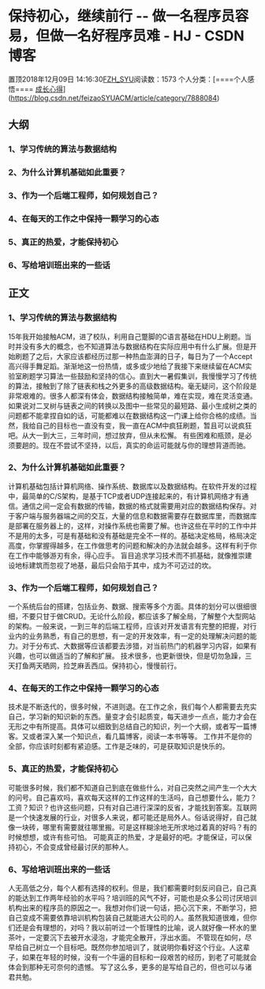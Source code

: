 # 保持初心，继续前行 -- 做一名程序员容易，但做一名好程序员难 - HJ - CSDN博客
置顶2018年12月09日 14:16:30[FZH_SYU](https://me.csdn.net/feizaoSYUACM)阅读数：1573
个人分类：[====个人感悟====																[成长心得](https://blog.csdn.net/feizaoSYUACM/article/category/6308033)](https://blog.csdn.net/feizaoSYUACM/article/category/7888084)
## 大纲
### 1、学习传统的算法与数据结构
### 2、为什么计算机基础如此重要？
### 3、作为一个后端工程师，如何规划自己？
### 4、在每天的工作之中保持一颗学习的心态
### 5、真正的热爱，才能保持初心
### 6、写给培训班出来的一些话
## 正文
### 1、学习传统的算法与数据结构
15年我开始接触ACM，进了校队，利用自己蹩脚的C语言基础在HDU上刷题。当时并没有多大的概念，也不知道算法与数据结构在实际应用中有什么扩展。但是开始刷题了之后，大家应该都经历过那一种热血澎湃的日子，每日为了一个Accept高兴得手舞足蹈。渐渐地这一份热情，或多或少地给了我接下来继续留在ACM实验室刷题学习算法一些鼓励和坚持的信心。直到大一暑假集训，我慢慢学习了传统的算法，接触到了除了链表和栈之外更多的高级数据结构。毫无疑问，这个阶段是非常艰难的。很多人都深有体会，数据结构接触简单，难在实现，难在灵活变通。如果说对二叉树与链表之间的转换以及图中一些常见的最短路、最小生成树之类的问题都不能拿捏自如的话，可能都难以在数据结构这一门课上给你合格的成绩。当然，我给自己的目标也一直没有变，我一直在ACM中疯狂刷题，暂且可以说疯狂吧。从大一到大三，三年时间，想过放弃，但从未松懈。
有些困难和瓶颈，是必须要趟的。现在不尝试不坚持，以后，真实的命运可能就与你的理想背道而驰。
### 2、为什么计算机基础如此重要？
计算机基础包括计算机网络、操作系统、数据库以及数据结构。在软件开发的过程中，最简单的C/S架构，是基于TCP或者UDP连接起来的，有计算机网络才有通信。通信之间一定会有数据的传输，数据的格式就需要用对应的数据结构保存。对于客户端与服务器端之间的交互，大量的信息和数据需要存在数据库里，而数据库是部署在服务器上的，这样，对操作系统也需要了解。也许这些在平时的工作中并不是用的太多，可是有基础和没有基础是完全不一样的。基础决定格局，格局决定高度，你掌握得越多，在工作做思考的问题和解决的办法就会越多。这样有利于你在工作中能够游刃有余，得心应手。
盲目追求学习技术而不抓基础，就像推崇建设地标建筑而忽视了地基，最后只会陷于其中，成为不可迈过的坎。
### 3、作为一个后端工程师，如何规划自己？
一个系统后台的搭建，包括业务、数据、搜索等多个方面。具体的划分可以很细很细，不要只甘于做CRUD。无论什么阶段，都应该多了解全局，了解整个大型网站的架构。一般来说，一到三年的后端工程师，应该对开发语言有完整的把握，对行业内的业务熟悉，有自己的思想，有一定的开发效率，有一定的处理解决问题的能力。对于分布式、大数据等应该都要去涉猎，对当前热门的机器学习内容，如果有兴趣，也可以做适当的了解和扩展。
技术很多，也更新很快，但是切勿急躁，三天打鱼两天晒网，捡芝麻丢西瓜。保持初心，慢慢前行。
### 4、在每天的工作之中保持一颗学习的心态
技术是不断迭代的，很多时候，不进则退。在工作之余，我们每个人都需要去充实自己，学习新的知识新的东西。量变才会引起质变，每天进步一点点，能力才会在无形之中有所提高。具体可以细致到总结自己的知识，列一个大纲，或者写一篇博客。又或者深入某一个知识点，看几篇博客，阅读一本书等等。
工作并不是你的全部，你应该时刻都有紧迫感。工作是乏味的，可是获取知识是快乐的。
### 5、真正的热爱，才能保持初心
可能很多时候，我们都不知道自己到底在做些什么，对自己突然之间产生一个大大的问号。自己喜欢吗，喜欢每天这样的工作这样的生活吗，自己想要什么，能力？工资？知识？也许这些问题，只有对自己进行深深的反省，才能找到答案。互联网是一个快速发展的行业，对很多人来说，都可能还是局外人。俗话说得好，自己就像一块砖，哪里有需要就往哪里搬。可是这样糊涂地无所求地过着真的好吗？有的时候想想，或许有些可怕。
可能真正的热爱，才是最好的吧。才能保证，可以保持初心，不会变成曾经最讨厌的那种人。
### 6、写给培训班出来的一些话
人无高低之分，每个人都有选择的权利。但是，我们都需要时刻反问自己，自己真的能达到工作两年经验的水平吗？培训班的风气不好，可能也是众多公司讨厌培训机构出来的程序员的原因之一。我想对你们说一句话，把心沉下来，不断学习，把自己变成不需要依靠培训机构包装自己就能进大公司的人。虽然我知道很难，但你们还是会有理想的，对吗？我以前听过一个哲理性的比喻，说人就好像一杯水的里茶叶，一定要沉下去被开水浸泡，才能完全散开，浮出水面。
不管现在如何，尽早给自己树立一个目标吧。既然你参加培训了，就说明你看好这个行业。人这辈子，如果在年轻的时候，没有一个牛逼的目标和一段艰苦的经历，到老了可能就会体会到那种无可奈何的遗憾。
写了这么多，更多的是写给自己的，但也可以与诸君共勉。

